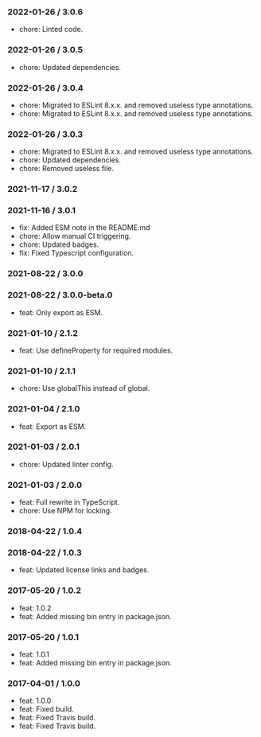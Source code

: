 ### 2022-01-26 / 3.0.6

- chore: Linted code.

### 2022-01-26 / 3.0.5

- chore: Updated dependencies.

### 2022-01-26 / 3.0.4

- chore: Migrated to ESLint 8.x.x. and removed useless type annotations.
- chore: Migrated to ESLint 8.x.x. and removed useless type annotations.

### 2022-01-26 / 3.0.3

- chore: Migrated to ESLint 8.x.x. and removed useless type annotations.
- chore: Updated dependencies.
- chore: Removed useless file.

### 2021-11-17 / 3.0.2


### 2021-11-16 / 3.0.1

- fix: Added ESM note in the README.md
- chore: Allow manual CI triggering.
- chore: Updated badges.
- fix: Fixed Typescript configuration.

### 2021-08-22 / 3.0.0


### 2021-08-22 / 3.0.0-beta.0

- feat: Only export as ESM.

### 2021-01-10 / 2.1.2

- feat: Use defineProperty for required modules.

### 2021-01-10 / 2.1.1

- chore: Use globalThis instead of global.

### 2021-01-04 / 2.1.0

- feat: Export as ESM.

### 2021-01-03 / 2.0.1

- chore: Updated linter config.

### 2021-01-03 / 2.0.0

- feat: Full rewrite in TypeScript.
- chore: Use NPM for locking.

### 2018-04-22 / 1.0.4


### 2018-04-22 / 1.0.3

- feat: Updated license links and badges.

### 2017-05-20 / 1.0.2

- feat: 1.0.2
- feat: Added missing bin entry in package.json.

### 2017-05-20 / 1.0.1

- feat: 1.0.1
- feat: Added missing bin entry in package.json.

### 2017-04-01 / 1.0.0

- feat: 1.0.0
- feat: Fixed build.
- feat: Fixed Travis build.
- feat: Fixed Travis build.

